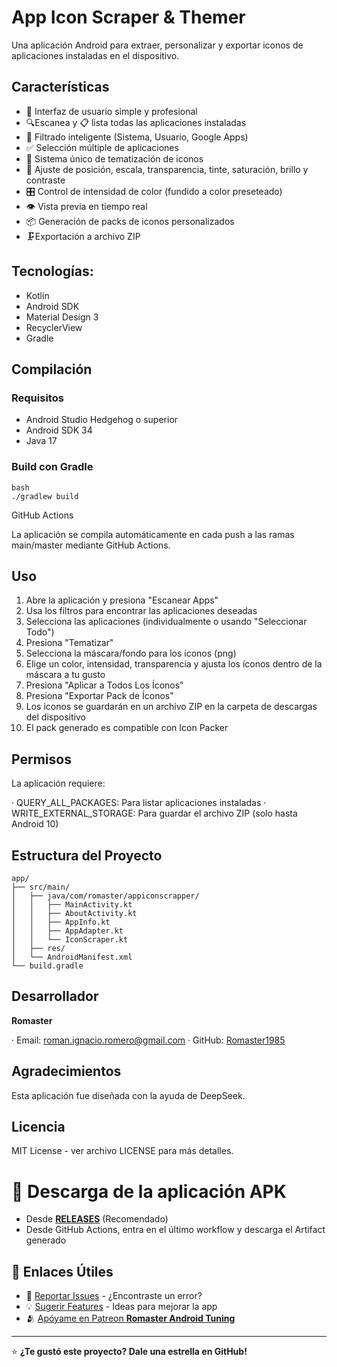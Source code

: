 # App Icon Scraper & Themer

Una aplicación Android para extraer, personalizar y exportar iconos de aplicaciones instaladas en el dispositivo.

## Características

* 📱 Interfaz de usuario simple y profesional
* 🔍Escanea y 📋 lista todas las aplicaciones instaladas
* 🎯 Filtrado inteligente (Sistema, Usuario, Google Apps)
* ✅ Selección múltiple de aplicaciones
* 🎨 Sistema único de tematización de iconos
* 📍 Ajuste de posición, escala, transparencia, tinte, saturación, brillo y contraste
* 🎛️ Control de intensidad de color (fundido a color preseteado)
* 👁️ Vista previa en tiempo real
* 📦 Generación de packs de iconos personalizados
* 🗜️Exportación a archivo ZIP

## Tecnologías:

* Kotlin
* Android SDK
* Material Design 3
* RecyclerView
* Gradle

## Compilación

### Requisitos
- Android Studio Hedgehog o superior
- Android SDK 34
- Java 17

### Build con Gradle

```
bash
./gradlew build

```

GitHub Actions

La aplicación se compila automáticamente en cada push a las ramas main/master mediante GitHub Actions.

## Uso

1. Abre la aplicación y presiona "Escanear Apps"
2. Usa los filtros para encontrar las aplicaciones deseadas
3. Selecciona las aplicaciones (individualmente o usando "Seleccionar Todo")
4. Presiona "Tematizar"
5. Selecciona la máscara/fondo para los íconos (png)
6. Elige un color, intensidad, transparencia y ajusta los íconos dentro de la máscara a tu gusto
7. Presiona "Aplicar a Todos Los Íconos"
8. Presiona "Exportar Pack de Íconos"
9. Los iconos se guardarán en un archivo ZIP en la carpeta de descargas del dispositivo
10. El pack generado es compatible con Icon Packer

## Permisos

La aplicación requiere:

· QUERY_ALL_PACKAGES: Para listar aplicaciones instaladas
· WRITE_EXTERNAL_STORAGE: Para guardar el archivo ZIP (solo hasta Android 10)

## Estructura del Proyecto

```
app/
├── src/main/
│   ├── java/com/romaster/appiconscrapper/
│   │   ├── MainActivity.kt
│   │   ├── AboutActivity.kt
│   │   ├── AppInfo.kt
│   │   ├── AppAdapter.kt
│   │   └── IconScraper.kt
│   ├── res/
│   └── AndroidManifest.xml
└── build.gradle

```

## Desarrollador

**Romaster**

· Email: roman.ignacio.romero@gmail.com
· GitHub: [Romaster1985](https://github.com/Romaster1985)

## Agradecimientos

Esta aplicación fue diseñada con la ayuda de DeepSeek.

## Licencia

MIT License - ver archivo LICENSE para más detalles.

# 📲 Descarga de la aplicación APK

* Desde [**RELEASES**](https://github.com/Romaster1985/App-Icon-Scraper-Themed/releases) (Recomendado)
* Desde GitHub Actions, entra en el último workflow y descarga el Artifact generado

## 🔗 Enlaces Útiles

- 🐛 [Reportar Issues](https://github.com/Romaster1985/App-Icon-Scraper-Themed/issues) - ¿Encontraste un error?
- 💡 [Sugerir Features](https://github.com/Romaster1985/App-Icon-Scraper-Themed/issues) - Ideas para mejorar la app
- 🫂 [Apóyame en Patreon **Romaster Android Tuning**](https://www.patreon.com/romasterdroidtuning?utm_campaign=creatorshare_creator)

---

⭐ **¿Te gustó este proyecto? Dale una estrella en GitHub!**
